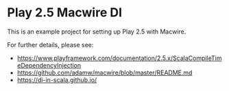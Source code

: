 # Play 2.5 Macwire DI

This is an example project for setting up Play 2.5 with Macwire.

For further details, please see:

* https://www.playframework.com/documentation/2.5.x/ScalaCompileTimeDependencyInjection
* https://github.com/adamw/macwire/blob/master/README.md
* https://di-in-scala.github.io/
